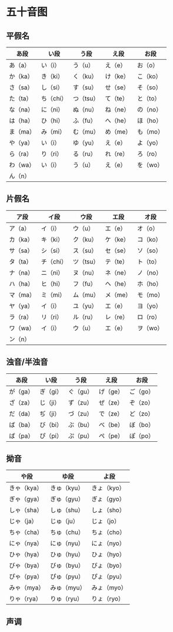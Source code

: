 # 五十音图

## 平假名

| あ段 | い段 | う段 | え段 | お段 |
| ---- | ---- | ---- | ---- | ---- |
| あ（a） | い（i） | う（u） | え（e） | お（o） |
| か（ka） | き（ki） | く（ku） | け（ke） | こ（ko） |
| さ（sa） | し（si） | す（su） | せ（se） | そ（so） |
| た（ta） | ち（chi） | つ（tsu） | て（te） | と（to） |
| な（na） | に（ni） | ぬ（nu） | ね（ne） | の（no） |
| は（ha） | ひ（hi） | ふ（fu） | へ（he） | ほ（ho） |
| ま（ma） | み（mi） | む（mu） | め（me） | も（mo） |
| や（ya） | い（i） | ゆ（yu） | え（e） | よ（yo） |
| ら（ra） | り（ri） |る（ru） | れ（re） | ろ（ro） |
| わ（wa） | い（i） | う（u） | え（e） | を（wo） |
| ん（n） | | | | |

## 片假名

| ア段 | イ段 | ウ段 | エ段 | オ段 |
| ---- | ---- | ---- | ---- | ---- |
| ア（a） | イ（i） | ウ（u） | エ（e） | オ（o） |
| カ（ka） | キ（ki） | ク（ku） | ケ（ke） | コ（ko） |
| サ（sa） | シ（si） | ス（su） | セ（se） | ソ（so） |
| タ（ta） | チ（chi） | ツ（tsu） | テ（te） | ト（to） |
| ナ（na） | ニ（ni） | ヌ（nu） | ネ（ne） | ノ（no） |
| ハ（ha） | ヒ（hi） | フ（fu） | ヘ（he） | ホ（ho） |
| マ（ma） | ミ（mi） | ム（mu） | メ（me） | モ（mo） |
| ヤ（ya） | イ（i） | ユ（yu） | エ（e） | ヨ（yo） |
| ラ（ra） | リ（ri） | ル（ru） | レ（re） | ロ（ro） |
| ワ（wa） | イ（i） | ウ（u） | エ（e） | ヲ（wo） |
| ン（n） | | | | |

## 浊音/半浊音

| あ段 | い段 | う段 | え段 | お段 |
| ---- | ---- | ---- | ---- | ---- |
| が（ga） | ぎ（gi） | ぐ（gu） | げ（ge） | ご（go） |
| ざ（za） | じ（ji） | ず（zu） | ぜ（ze） | ぞ（zo） |
| だ（da） | ぢ（ji） | づ（zu） | で（ze） | ど（zo） |
| ば（ba） | び（bi） | ぶ（bu） | べ（be） | ぼ（bo） |
| ぱ（pa） | ぴ（pi） | ぷ（pu） | ぺ（pe） | ぽ（po） |

## 拗音

| や段 | ゆ段 | よ段 |
| ---- | ---- | ---- |
| きゃ（kya） | きゅ（kyu） | きょ（kyo） |
| ぎゃ（gya） | ぎゅ（gyu） | ぎょ（gyo） |
| しゃ（sha） | しゅ（shu） | しょ（sho） |
| じゃ（ja） | じゅ（ju） | じょ（jo） |
| ちゃ（cha） | ちゅ（chu） | ちょ（cho） |
| にゃ（nya） | にゅ（nyu） | にょ（nyo） |
| ひゃ（hya） | ひゅ（hyu） | ひょ（hyo） |
| びゃ（bya） | びゅ（byu） | びょ（byo） |
| ぴゃ（pya） | ぴゅ（pyu） | ぴょ（pyu） |
| みゃ（mya） | みゅ（myu） | みょ（myo） |
| りゃ（rya） | りゅ（ryu） | りょ（ryo） |

## 声调
